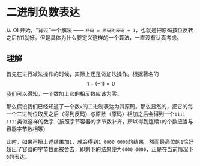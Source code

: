 # 二进制负数表达

从 OI 开始，“背过”一个解法 —— `补码 = 原码的反码 + 1`，也就是把原码按位反转之后加1就好。但是具体为什么要定义这样的一个算法，一直没有认真考虑。
## 理解

首先在进行减法操作的时候，实际上还是做加法操作。根据著名的
$$
1+(-1)=0
$$
我们可以得知，一个数加上它的相反数应该为零。

那么假设我们已经知道了一个数`x`的二进制表达为其原码。那么显然的，把它的每一个二进制位取反之后（得到反码）与原数（原码）相加之后会得到一个`1111 1111`类似这样的数字（按照字节容器的字节数补齐，所以得到连续`1`的个数应当与容器字节数相等）

此时，如果再把上述结果加`1`，就会得到`1 0000 0000`的结果，然而最高位的`1`恰好超出了容器的字节数而被舍去，即剩下的结果便为`0000 0000`，正是在当前情况下`0`的表达。